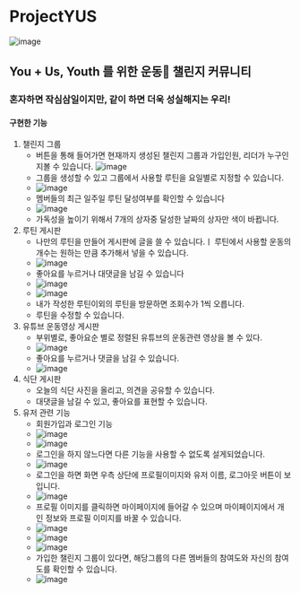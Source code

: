 # ProjectYUS
![image](https://user-images.githubusercontent.com/90673297/171552790-d26abaed-cbad-4e17-a485-b46c3e393690.png)
## You + Us, Youth 를 위한 운동🤸 챌린지 커뮤니티
### 혼자하면 작심삼일이지만, 같이 하면 더욱 성실해지는 우리! 

#### __구현한 기능__
1. 챌린지 그룹
    - 버튼을 통해 들어가면 현재까지 생성된 챌린지 그룹과 가입인원, 리더가 누구인지볼 수 있습니다.
    ![image](https://user-images.githubusercontent.com/90673297/171556184-2f74d0ba-dac1-429a-82bd-c8de20c40299.png)
    - 그룹을 생성할 수 있고 그룹에서 사용할 루틴을 요일별로 지정할 수 있습니다.
    - ![image](https://user-images.githubusercontent.com/90673297/171556583-61085d03-abe5-4fb0-a16f-419bef05722e.png)
    - 멤버들의 최근 일주일 루틴 달성여부를 확인할 수 있습니다
    - ![image](https://user-images.githubusercontent.com/90673297/171556205-5bf592b6-35d7-4e64-85a8-fae3b5dcf64e.png)
    - 가독성을 높이기 위해서 7개의 상자중 달성한 날짜의 상자만 색이 바뀝니다.
2. 루틴 게시판
    - 나만의 루틴을 만들어 게시판에 글을 쓸 수 있습니다.ㅣ 루틴에서 사용할 운동의 개수는 원하는 만큼 추가해서 넣을 수 있습니다.
    - ![image](https://user-images.githubusercontent.com/90673297/171556356-927e8254-826e-49b3-b105-827435ccd75f.png)
    - 좋아요를 누르거나 대댓글을 남길 수 있습니다
    - ![image](https://user-images.githubusercontent.com/90673297/171556410-c316e721-ad4f-4a68-9a6f-67942f93bcb6.png)
    - ![image](https://user-images.githubusercontent.com/90673297/171556444-bcc3a098-8101-4671-bb5a-d43702fc8748.png)
    - 내가 작성한 루틴이외의 루틴을 방문하면 조회수가 1씩 오릅니다.
    - 루틴을 수정할 수 있습니다.
3. 유튜브 운동영상 게시판
    - 부위별로, 좋아요순 별로 정렬된 유튜브의 운동관련 영상을 볼 수 있다. 
    - ![image](https://user-images.githubusercontent.com/90673297/171556518-7929b4c8-af7d-4396-8570-a2836be9dedb.png)
    - 좋아요를 누르거나 댓글을 남길 수 있습니다.
    - ![image](https://user-images.githubusercontent.com/90673297/171556555-8cad043d-89fa-4f23-8a8c-34f15ef490f3.png)
4. 식단 게시판
    - 오늘의 식단 사진을 올리고, 의견을 공유할 수 있습니다. 
    - 대댓글을 남길 수 있고, 좋아요를 표현할 수 있습니다.
5. 유저 관련 기능
    - 회원가입과 로그인 기능
    - ![image](https://user-images.githubusercontent.com/90673297/171555699-19fbb163-29c8-495d-afd2-169a2114a8b7.png)
    - ![image](https://user-images.githubusercontent.com/90673297/171555816-d1e5651f-a349-4fb0-961b-15810a845a34.png)
    - 로그인을 하지 않느다면 다른 기능을 사용할 수 없도록 설게되었습니다.
    - ![image](https://user-images.githubusercontent.com/90673297/171555855-1930c9ea-d146-4a3b-a0e2-ef5323687cb9.png)
    - 로그인을 하면 화면 우측 상단에 프로필이미지와 유저 이름, 로그아웃 버튼이 보입니다.
    - ![image](https://user-images.githubusercontent.com/90673297/171555832-a552b9c9-6956-418f-96d0-3e5a426944ae.png)
    - 프로필 이미지를 클릭하면 마이페이지에 들어갈 수 있으며 마이페이지에서 개인 정보와 프로필 이미지를 바꿀 수 있습니다. 
    - ![image](https://user-images.githubusercontent.com/90673297/171556054-22c2d1a0-8b0d-489c-9603-ce1faca8a7ab.png)
    - ![image](https://user-images.githubusercontent.com/90673297/171556079-12e90f80-9588-4b4c-a1d0-95d572643665.png)
    - ![image](https://user-images.githubusercontent.com/90673297/171556103-7490887c-6d45-41c1-91a7-a81233e8d4c3.png)
    - 가입한 챌린지 그룹이 있다면, 해당그룹의 다른 멤버들의 참여도와 자신의 참여도를 확인할 수 있습니다.
    - ![image](https://user-images.githubusercontent.com/90673297/171556704-64625bc1-d4f1-4282-bb6b-770fd2bdeee6.png)

